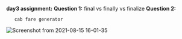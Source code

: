 **day3 assignment:**
**Question 1:**
      final vs finally vs finalize
**Question 2:**

       cab fare generator 
       
       
 ![Screenshot from 2021-08-15 16-01-35](https://user-images.githubusercontent.com/52309838/129475562-35e3caa7-0c1d-45b7-8d2b-d3b9066e2fa1.png)


